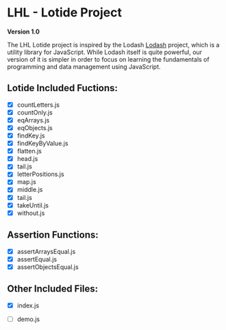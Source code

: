 # LHL - Lotide Project
**Version 1.0**

The LHL Lotide project is inspired by the Lodash [Lodash](https://lodash.com/) project, which is a utility library for JavaScript. While Lodash itself is quite powerful, our version of it is simpler in order to focus on learning the fundamentals of programming and data management using JavaScript.

## Lotide Included Fuctions:
- [x] countLetters.js
- [x] countOnly.js
- [x] eqArrays.js
- [x] eqObjects.js
- [x] findKey.js
- [x] findKeyByValue.js
- [x] flatten.js
- [x] head.js
- [x] tail.js
- [x] letterPositions.js
- [x] map.js
- [x] middle.js
- [x] tail.js
- [x] takeUntil.js
- [x] without.js

## Assertion Functions:
- [x] assertArraysEqual.js
- [x] assertEqual.js
- [x] assertObjectsEqual.js

## Other Included Files:
- [x] index.js
- [ ] demo.js

